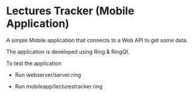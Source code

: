 Lectures Tracker (Mobile Application)
=====================================

A simple Mobile application that connects to a Web API to get some data.

The application is developed using Ring & RingQt.

To test the application 

* Run webserver/server.ring

* Run mobileapp/lecturestracker.ring
 